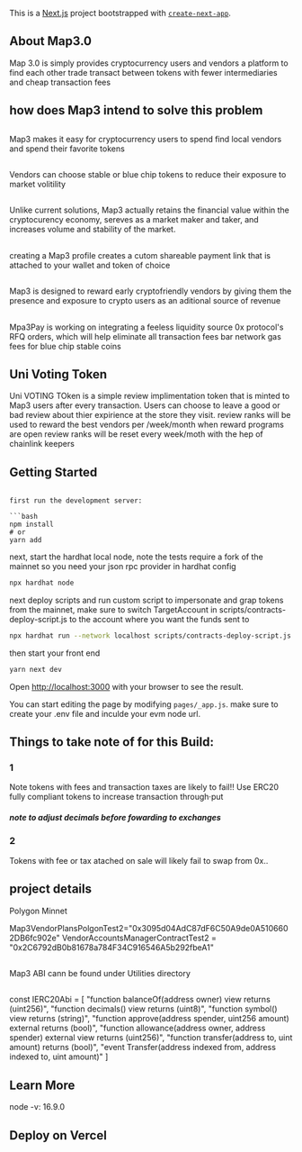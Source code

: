 This is a [Next.js](https://nextjs.org/) project bootstrapped with [`create-next-app`](https://github.com/vercel/next.js/tree/canary/packages/create-next-app).

## About Map3.0

Map 3.0 is simply provides cryptocurrency users and vendors a platform to find each other  trade transact between tokens with fewer intermediaries and cheap transaction fees

## how does Map3 intend to solve this problem

##
Map3 makes it easy for cryptocurrency users to spend find local vendors and spend their favorite tokens
## 

Vendors can choose stable or blue chip tokens to reduce their exposure to market volitility

##

Unlike current solutions, Map3 actually retains the financial value within the cryptocurency economy, sereves as a market maker and taker, and increases volume and stability of the market.

## 
creating a Map3 profile creates a cutom shareable payment link that is attached to your wallet and token of choice

## 
Map3 is designed to reward early cryptofriendly vendors by giving them the presence and exposure to  crypto users as an aditional source of revenue

## 
Mpa3Pay is working on integrating a feeless liquidity source 0x protocol's RFQ orders, which will help eliminate all transaction fees bar network gas fees for blue chip stable coins

## Uni Voting Token

Uni VOTING TOken is a simple review implimentation token that is minted to Map3 users after every transaction.
Users can choose to leave a good or bad review about thier expirience at the store they visit.
review ranks will be used to reward the best vendors per /week/month when reward programs are open
review ranks will be reset every week/moth with the hep of chainlink keepers
## Getting Started

```

first run the development server:

```bash
npm install 
# or
yarn add
```

next, start the hardhat local node, note  the tests require a fork of the mainnet so you need your json rpc provider in hardhat config


```bash
npx hardhat node
```
next deploy scripts and run custom script to impersonate and grap tokens from the mainnet, make sure to switch TargetAccount in scripts/contracts-deploy-script.js to the account where you want the funds sent to
```bash
npx hardhat run --network localhost scripts/contracts-deploy-script.js
```

then start your front end
```bash
yarn next dev
```

Open [http://localhost:3000](http://localhost:3000) with your browser to see the result.

You can start editing the page by modifying `pages/_app.js`. make sure to create your .env file and inculde your evm node url.
## Things to take note of for this Build:

### 1 
Note tokens with fees and transaction taxes are likely to fail!!
Use ERC20 fully compliant tokens to increase transaction through·put

##### note to adjust decimals before fowarding to exchanges

### 2
Tokens with fee or tax atached on sale will likely fail to swap from 0x..


## project  details
Polygon Minnet

  Map3VendorPlansPolgonTest2="0x3095d04AdC87dF6C50A9de0A5106602DB6fc902e" 
  VendorAccountsManagerContractTest2 = "0x2C6792dB0b81678a784F34C916546A5b292fbeA1"

##
Map3 ABI cann be found under Utilities directory
##
const IERC20Abi = 
[
    "function balanceOf(address owner) view returns (uint256)",
    "function decimals() view returns (uint8)",
    "function symbol() view returns (string)",
    "function approve(address spender, uint256 amount) external returns (bool)",
    "function allowance(address owner, address spender) external view returns (uint256)",
    "function transfer(address to, uint amount) returns (bool)",
    "event Transfer(address indexed from, address indexed to, uint amount)"
  ] 

## Learn More

node -v:  16.9.0
## Deploy on Vercel